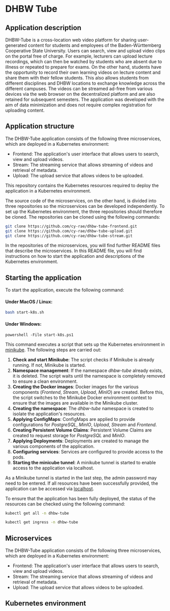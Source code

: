 # DHBW Tube

## Application description
DHBW-Tube is a cross-location web video platform for sharing user-generated content for students and employees of the Baden-Württemberg Cooperative State University. 
Users can search, view and upload video clips on the portal free of charge. 
For example, lecturers can upload lecture recordings, which can then be watched by students who are absent due to illness or repeated to prepare for exams.
On the other hand, students have the opportunity to record their own learning videos on lecture content and share them with their fellow students.
This also allows students from different disciplines and DHBW locations to exchange knowledge across the different campuses.
The videos can be streamed ad-free from various devices via the web browser on the decentralized platform and are also retained for subsequent semesters.
The application was developed with the aim of data minimization and does not require complex registration for uploading content.

## Application structure
The DHBW-Tube application consists of the following three microservices, which are deployed in a Kubernetes environment:
- Frontend: The application's user interface that allows users to search, view and upload videos.
- Stream: The streaming service that allows streaming of videos and retrieval of metadata.
- Upload: The upload service that allows videos to be uploaded.

This repository contains the Kubernetes resources required to deploy the application in a Kubernetes environment.

The source code of the microservices, on the other hand, is divided into three repositories so the microservices can be developed independently.
To set up the Kubernetes environment, the three repositories should therefore be cloned. The repositories can be cloned using the following commands: 
```bash
git clone https://github.com/cy-rae/dhbw-tube-frontend.git
git clone https://github.com/cy-rae/dhbw-tube-upload.git
git clone https://github.com/cy-rae/dhbw-tube-stream.git
```
In the repositories of the microservices, you will find further README files that describe the microservices.
In this README file, you will find instructions on how to start the application and descriptions of the Kubernetes environment.

## Starting the application
To start the application, execute the following command:
#### Under MacOS / Linux:
```bash
bash start-k8s.sh
```

#### Under Windows:
```shell
powershell -File start-k8s.ps1
```

This command executes a script that sets up the Kubernetes environment in [minikube](https://minikube.sigs.k8s.io/docs/). The following steps are carried out:
1. **Check and start Minikube**: The script checks if Minikube is already running. If not, Minikube is started.
2. **Namespace management**: If the namespace _dhbw-tube_ already exists, it is deleted. The script waits until the namespace is completely removed to ensure a clean environment.
3. **Creating the Docker images**: Docker images for the various components (_Frontend_, _Stream_, _Upload_, _MinIO_) are created. Before this, the script switches to the Minikube Docker environment context to ensure that the images are available in the Minikube cluster.
4. **Creating the namespace**: The _dhbw-tube_ namespace is created to isolate the application's resources.
5. **Applying ConfigMaps**: ConfigMaps are applied to provide configurations for _PostgreSQL_, _MinIO_, _Upload_, _Stream_ and _Frontend_.
6. **Creating Persistent Volume Claims**: Persistent Volume Claims are created to request storage for _PostgreSQL_ and _MinIO_.
7. **Applying Deployments**: Deployments are created to manage the various components of the application.
8. **Configuring services**: Services are configured to provide access to the pods.
9. **Starting the minicube tunnel**: A minikube tunnel is started to enable access to the application via localhost.

As a Minikube tunnel is started in the last step, the admin password may need to be entered.
If all resources have been successfully provided, the application can be accessed via [localhost](http://localhost).

To ensure that the application has been fully deployed, the status of the resources can be checked using the following command:
```bash
kubectl get all -n dhbw-tube
```
```bash
kubectl get ingress -n dhbw-tube
```

## Microservices
The DHBW-Tube application consists of the following three microservices, which are deployed in a Kubernetes environment:
- Frontend: The application's user interface that allows users to search, view and upload videos.
- Stream: The streaming service that allows streaming of videos and retrieval of metadata.
- Upload: The upload service that allows videos to be uploaded.

## Kubernetes environment
 
